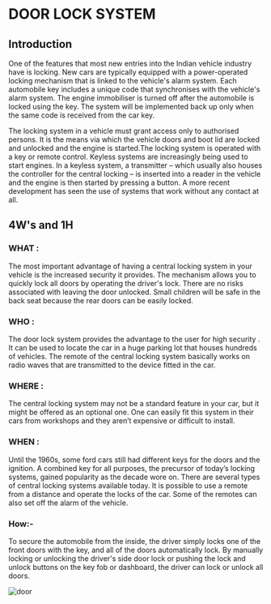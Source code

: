 # DOOR LOCK SYSTEM


## Introduction
One of the features that most new entries into the Indian vehicle industry have is locking. New cars are typically equipped with a power-operated locking mechanism that is linked to the vehicle's alarm system. Each automobile key includes a unique code that synchronises with the vehicle's alarm system. The engine immobiliser is turned off after the automobile is locked using the key. The system will be implemented back up only when the same code is received from the car key.

The locking system in a vehicle must grant access only to authorised persons. It is the means via which the vehicle doors and boot lid are locked and unlocked and the engine is started.The locking system is operated with a key or remote control. Keyless systems are increasingly being used to start engines. In a keyless system, a transmitter – which usually also houses the controller for the central locking – is inserted into a reader in the vehicle and the engine is then started by pressing a button. A more recent development has seen the use of systems that work without any contact at all.

## 4W's and 1H

### WHAT :
The most important advantage of having a central locking system in your vehicle is the increased security it provides. The mechanism allows you to quickly lock all doors by operating the driver's lock. There are no risks associated with leaving the door unlocked. Small children will be safe in the back seat because the rear doors can be easily locked.

### WHO :
The door lock system provides the advantage to the  user for high security . It can be used to locate the car in a huge parking lot that houses hundreds of vehicles. The remote of the central locking system basically works on radio waves that are transmitted to the device fitted in the car.

### WHERE :
The central locking system may not be a standard feature in your car, but it might be offered as an optional one. One can easily fit this system in their cars from workshops and they aren’t expensive or difficult to install.

### WHEN :
Until the 1960s, some ford cars still had different keys for the doors and the ignition. A combined key for all purposes, the precursor of today’s locking systems, gained popularity as the decade wore on. There are several types of central locking systems available today. It is possible to use a remote from a distance and operate the locks of the car. Some of the remotes can also set off the alarm of the vehicle.


### How:-
To secure the automobile from the inside, the driver simply locks one of the front doors with the key, and all of the doors automatically lock. By manually locking or unlocking the driver's side door lock or pushing the lock and unlock buttons on the key fob or dashboard, the driver can lock or unlock all doors.


![door](https://user-images.githubusercontent.com/94466750/150640029-2170f373-3d90-4c50-be33-3c6dfd5ec10b.jpg )
